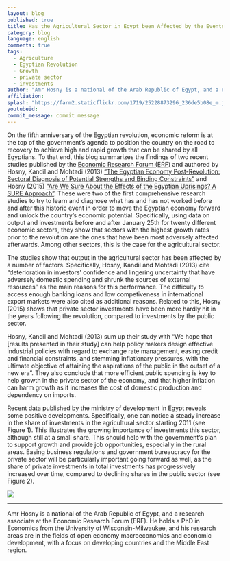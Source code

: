 ```yaml
---
layout: blog
published: true
title: Has the Agricultural Sector in Egypt been Affected by the Events of January 25th?
category: blog
language: english
comments: true
tags: 
  - Agriculture
  - Egyptian Revolution
  - Growth
  - private sector
  - investments
author: "Amr Hosny is a national of the Arab Republic of Egypt, and a research associate at the Economic Research Forum (ERF)."
affiliation: 
splash: "https://farm2.staticflickr.com/1719/25228873296_236de5b08e_m.jpg"
youtubeid: 
commit_message: commit message
---
```

On the fifth anniversary of the Egyptian revolution, economic reform is at the top of the government’s agenda to position the country on the road to recovery to achieve high and rapid growth that can be shared by all Egyptians. <!-- more -->
 To that end, this blog summarizes the findings of two recent studies published by the [Economic Research Forum (ERF)](http://erf.org.eg/) and authored by Hosny, Kandil and Mohtadi (2013) [“The Egyptian Economy Post-Revolution: Sectoral Diagnosis of Potential Strengths and Binding Constraints”](http://erf.org.eg/publications/egyptian-economy-post-revolution-sectoral-diagnosis-potential-strengths-binding-constraints/) and Hosny (2015) [“Are We Sure About the Effects of the Egyptian Uprisings? A SURE Approach”](http://erf.org.eg/publications/are-we-sure-about-the-effects-of-the-egyptian-uprisings-a-sure-approach/). These were two of the first comprehensive research studies to try to learn and diagnose what has and has not worked before and after this historic event in order to move the Egyptian economy forward and unlock the country’s economic potential. Specifically, using data on output and investments before and after January 25th for twenty different economic sectors, they show that sectors with the highest growth rates prior to the revolution are the ones that have been most adversely affected afterwards. Among other sectors, this is the case for the agricultural sector.


The studies show that output in the agricultural sector has been affected by a number of factors. Specifically, Hosny, Kandil and Mohtadi (2013) cite “deterioration in investors’ confidence and lingering uncertainty that have adversely domestic spending and shrunk the sources of external resources” as the main reasons for this performance. The difficulty to access enough banking loans and low competiveness in international export markets were also cited as additional reasons. Related to this, Hosny (2015) shows that private sector investments have been more hardly hit in the years following the revolution, compared to investments by the public sector. 


Hosny, Kandil and Mohtadi (2013) sum up their study with “We hope that [results presented in their study] can help policy makers design effective industrial policies with regard to exchange rate management, easing credit and financial constraints, and stemming inflationary pressures, with the ultimate objective of attaining the aspirations of the public in the outset of a new era”. They also conclude that more efficient public spending is key to help growth in the private sector of the economy, and that higher inflation can harm growth as it increases the cost of domestic production and dependency on imports. 


Recent data published by the ministry of development in Egypt reveals some positive developments. Specifically, one can notice a steady increase in the share of investments in the agricultural sector starting 2011 (see Figure 1). This illustrates the growing importance of investments this sector, although still at a small share. This should help with the government’s plan to support growth and provide job opportunities, especially in the rural areas. Easing business regulations and government bureaucracy for the private sector will be particularly important going forward as well, as the share of private investments in total investments has progressively increased over time, compared to declining shares in the public sector (see Figure 2).
                                                             

![](https://farm2.staticflickr.com/1607/25255329645_ed45b45290_m.jpg)


____________________________________________________________________________________________________________________________

Amr Hosny is a national of the Arab Republic of Egypt, and a research associate at the Economic Research Forum (ERF). He holds a PhD in Economics from the University of Wisconsin-Milwaukee, and his research areas are in the fields of open economy macroeconomics and economic development, with a focus on developing countries and the Middle East region.